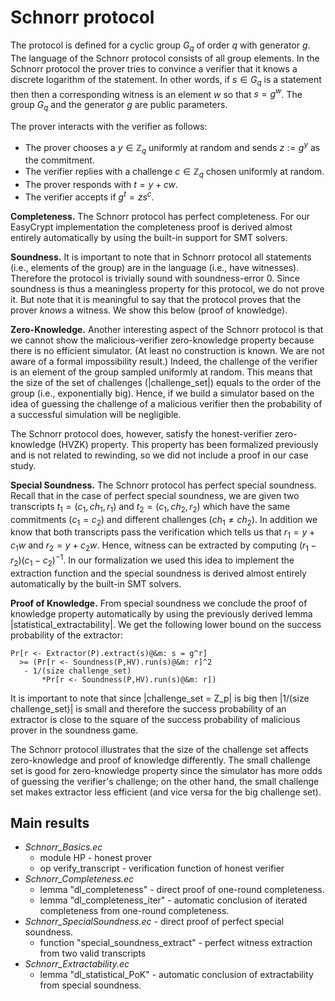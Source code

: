 # Schnorr protocol 
The protocol is defined for a cyclic group $G_q$ of order $q$ with generator $g$. The language of the Schnorr protocol consists of all group elements.  In the Schnorr protocol the prover tries to convince a verifier that it knows a discrete logarithm of the statement. In other words, if $s \in G_q$ is a statement then then a corresponding witness is an element $w$ so that $s = g^w$. The group $G_q$ and the generator $g$ are public parameters.

The prover interacts with the verifier as follows:
- The prover chooses a $y \in \mathbb{Z}_q$ uniformly at random and sends $z := g^y$ as the commitment.
- The verifier replies with a challenge $c \in \mathbb{Z}_q$ chosen uniformly at random.
-  The prover responds with $t=y+cw$.
- The verifier accepts if $g^t = zs^c$.

**Completeness.** The Schnorr protocol has perfect completeness. For our EasyCrypt implementation the completeness proof is derived almost entirely automatically by using the built-in support for SMT solvers.

**Soundness.** It is important to note that in Schnorr protocol all statements (i.e., elements of the group) are in the language
(i.e., have witnesses). Therefore the protocol is trivially sound with soundness-error 0. Since soundness is thus a meaningless property for this protocol, we do not prove it. But note that it is meaningful to say that the protocol proves that the prover *knows* a witness. We show this below (proof of knowledge).

**Zero-Knowledge.**  Another interesting aspect of the Schnorr protocol is that we cannot show the malicious-verifier
zero-knowledge property because there is no efficient simulator. (At least no construction is known. We are not aware of a formal impossibility result.) Indeed, the challenge of the verifier is an element of the group sampled uniformly at random. This means that the size of the set of challenges (|challenge_set|) equals to the order of the group (i.e., exponentially big).  Hence, if we build a simulator based on the idea of guessing the challenge of a malicious verifier then the probability of a successful simulation will be negligible.

The Schnorr protocol does, however, satisfy the honest-verifier zero-knowledge (HVZK) property.  This property has been formalized previously and is not related to rewinding, so we did not include a proof in our case study.

**Special Soundness.** The Schnorr protocol has perfect special soundness. Recall that in the case of perfect special soundness, we are given two transcripts $t_1 = (c_1,ch_1,r_1)$ and $t_2 = (c_1,ch_2,r_2)$ which have the same commitments ($c_1 = c_2$) and different challenges ($ch_1 \neq ch_2$). In addition we know that both transcripts pass the verification which tells us that $r_1 = y + c_1w$ and $r_2 = y + c_2w$. Hence, witness can be extracted by computing $(r_1 - r_2)(c_1 - c_2)^{-1}$. In our formalization we used this idea to implement the extraction function and the special soundness is derived almost entirely automatically by the built-in SMT solvers.

**Proof of Knowledge.**  From special soundness we conclude the proof of knowledge property automatically by using the previously derived lemma |statistical_extractability|. We get the following lower bound on the success probability of the extractor:

    Pr[r <- Extractor(P).extract(s)@&m: s = g^r]
      >= (Pr[r <- Soundness(P,HV).run(s)@&m: r]^2
       - 1/(size challenge_set)
           *Pr[r <- Soundness(P,HV).run(s)@&m: r])

It is important to note that since |challenge_set = Z_p| is big then |1/(size challenge_set)| is small and therefore the success probability of an extractor is close to the square of the success probability of malicious prover in the soundness game.

The Schnorr protocol illustrates that the size of the challenge set affects zero-knowledge and proof of knowledge differently. The small challenge set is good for zero-knowledge property since the simulator has more odds of guessing the verifier's challenge; on the other hand, the small challenge set makes extractor less efficient (and vice versa for the big challenge set).

## Main results
- *Schnorr_Basics.ec*
	- module HP - honest prover
	- op verify_transcript -  verification function of honest verifier
- *Schnorr_Completeness.ec* 
	- lemma "dl_completeness" - direct proof of one-round completeness.
	- lemma "dl_completeness_iter" - automatic conclusion of iterated completeness from one-round completeness.
- *Schnorr_SpecialSoundness.ec* - direct proof of perfect special soundness.
	- function "special_soundness_extract" - perfect witness extraction from two valid transcripts
- *Schnorr_Extractability.ec* 
	- lemma "dl_statistical_PoK" - automatic conclusion of extractability from special soundness. 

